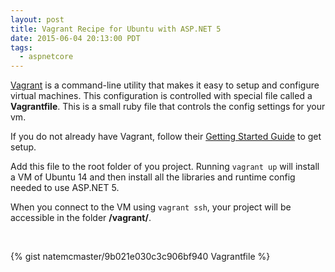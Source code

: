 ```yaml
---
layout: post
title: Vagrant Recipe for Ubuntu with ASP.NET 5
date: 2015-06-04 20:13:00 PDT
tags:
  - aspnetcore
---
```


[Vagrant](https://www.vagrantup.com/) is a command-line utility that makes it easy to setup
and configure virtual machines. This configuration is controlled with special file called a **Vagrantfile**. This is a small ruby file that controls the config settings for your vm.

If you do not already have Vagrant, follow their [Getting Started Guide](http://docs.vagrantup.com/v2/getting-started/index.html) to get setup.

Add this file to the root folder of you project. Running ```vagrant up``` will install a VM of Ubuntu 14 and then install all the libraries and runtime config needed to use ASP.NET 5.

When you connect to the VM using ```vagrant ssh```, your project will be accessible in the folder **/vagrant/**.

<br />

{% gist natemcmaster/9b021e030c3c906bf940 Vagrantfile %}
